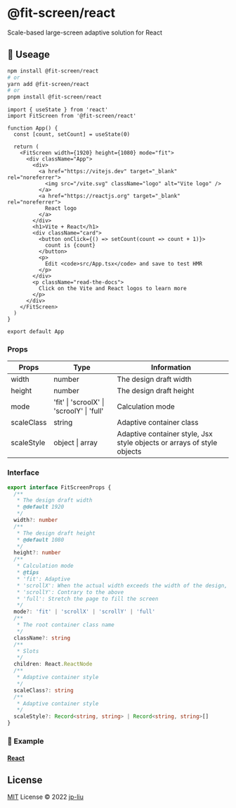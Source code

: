 # @fit-screen/react

Scale-based large-screen adaptive solution for React

## 🦄 Useage

```bash
npm install @fit-screen/react
# or
yarn add @fit-screen/react
# or
pnpm install @fit-screen/react
```

```react
import { useState } from 'react'
import FitScreen from '@fit-screen/react'

function App() {
  const [count, setCount] = useState(0)

  return (
    <FitScreen width={1920} height={1080} mode="fit">
      <div className="App">
        <div>
          <a href="https://vitejs.dev" target="_blank" rel="noreferrer">
            <img src="/vite.svg" className="logo" alt="Vite logo" />
          </a>
          <a href="https://reactjs.org" target="_blank" rel="noreferrer">
            React logo
          </a>
        </div>
        <h1>Vite + React</h1>
        <div className="card">
          <button onClick={() => setCount(count => count + 1)}>
            count is {count}
          </button>
          <p>
            Edit <code>src/App.tsx</code> and save to test HMR
          </p>
        </div>
        <p className="read-the-docs">
          Click on the Vite and React logos to learn more
        </p>
      </div>
    </FitScreen>
  )
}

export default App
```

### Props

| Props      | Type                                               | Information                                                            |
| ---------- | -------------------------------------------------- | ---------------------------------------------------------------------- |
| width      | number                                             | The design draft width                                                 |
| height     | number                                             | The design draft height                                                |
| mode       | 'fit' \| 'scroolX' \| 'scroolY' \| 'full'          | Calculation mode                                                       |
| scaleClass | string                                             | Adaptive container class                                               |
| scaleStyle | object                                    \| array | Adaptive container style, Jsx style objects or arrays of style objects |

### Interface

```ts
export interface FitScreenProps {
  /**
   * The design draft width
   * @default 1920
   */
  width?: number
  /**
   * The design draft height
   * @default 1080
   */
  height?: number
  /**
   * Calculation mode
   * @tips
   * 'fit': Adaptive
   * 'scrollX': When the actual width exceeds the width of the design, the x-axis appears to scroll and the y-axis adapts
   * 'scrollY': Contrary to the above
   * 'full': Stretch the page to fill the screen
   */
  mode?: 'fit' | 'scrollX' | 'scrollY' | 'full'
  /**
   * The root container class name
   */
  className?: string
  /**
   * Slots
   */
  children: React.ReactNode
  /**
   * Adaptive container style
   */
  scaleClass?: string
  /**
   * Adaptive container style
   */
  scaleStyle?: Record<string, string> | Record<string, string>[]
}
```

### 🌰 Example

#### **[React](https://vercel.com/jp-liu/fit-screen-example-react)**

## License

[MIT](./LICENSE) License © 2022 [jp-liu](https://github.com/jp-liu)
